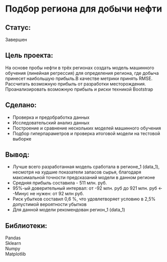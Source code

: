 # Подбор региона для добычи нефти
## Статус:  
Завершен 
## Цель проекта:
На основе пробы нефти в трёх регионах создать модель машинного обучения (линейная регрессия) для определения региона, где добыча принесет наибольшую прибыль.В качестве метрики принять RMSE. Рассчитать возможную прибыль от разработки месторождения. Проанализировать возможную прибыль и риски техникой Bootstrap
## Сделано:
- Проверка и предобработка данных
- Исследовательский анализ данных
- Построение и сравнение нескольких моделей машинного обучения
- Подбор гиперпараметров и проверка итоговой модели на тестовой выборке
## Вывод:
- Лучше всего разработанная модель сработала в регионе_1 (data_1), несмотря на худшие показатели запасов сырья, благодаря максимальной точности предсказаний модели в данном регионе
- Средняя прибыль составила - 511 млн. руб.
- 95%-ый доверительный интервал: от -92 млн. руб до 921 млн. руб <--Минус не нужен: от 92 млн руб.
- Риск убытков составил 0,6 %, что удовлетворяет условию в 2,5% допустимой вероятности убытков
- Для данной модели рекомендован регион_1 (data_1)
## Библиотеки:
Pandas  
Sklearn  
Numpy  
Matplotlib 
